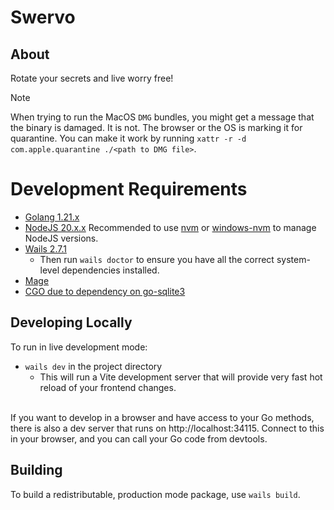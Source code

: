 # Swervo

## About

Rotate your secrets and live worry free!

> [!NOTE]  
> When trying to run the MacOS `DMG` bundles, you might get a message that the binary is damaged. It is not. The browser or the OS is marking it for quarantine. You can make it work by running `xattr -r -d com.apple.quarantine ./<path to DMG file>`.

# Development Requirements

- [Golang 1.21.x](https://go.dev/dl/)
- [NodeJS 20.x.x](https://nodejs.org/en/) Recommended to use [nvm](https://github.com/nvm-sh/nvm#installing-and-updating) or [windows-nvm](https://github.com/coreybutler/nvm-windows#installation--upgrades) to manage NodeJS versions.
- [Wails 2.7.1](https://wails.io/docs/gettingstarted/installation#platform-specific-dependencies)
  - Then run `wails doctor` to ensure you have all the correct system-level dependencies installed.
- [Mage](https://magefile.org/)
- [CGO due to dependency on go-sqlite3](https://github.com/mattn/go-sqlite3#compilation)

## Developing Locally

To run in live development mode:

- `wails dev` in the project directory
  - This will run a Vite development server that will provide very fast hot reload of your frontend changes.

\
If you want to develop in a browser and have access to your Go methods, there is also a dev server that runs on http://localhost:34115. Connect to this in your browser, and you can call your Go code from devtools.

## Building

To build a redistributable, production mode package, use `wails build`.

